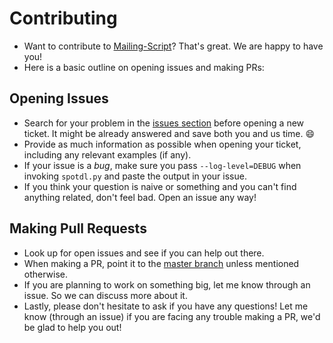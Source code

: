 # Contributing

- Want to contribute to [Mailing-Script](https://github.com/dewanshrawat15/Mailing-Script)?
That's great. We are happy to have you!
- Here is a basic outline on opening issues and making PRs:

## Opening Issues

- Search for your problem in the
[issues section](https://github.com/ritiek/spotify-downloader/issues)
before opening a new ticket. It might be already answered and save both you and us time. :smile:
- Provide as much information as possible when opening your ticket, including any relevant examples (if any).
- If your issue is a *bug*, make sure you pass `--log-level=DEBUG` when invoking
`spotdl.py` and paste the output in your issue.
- If you think your question is naive or something and you can't find anything related,
don't feel bad. Open an issue any way!

## Making Pull Requests

- Look up for open issues and see if you can help out there.
- When making a PR, point it to the [master branch](https://github.com/dewanshrawat15/Mailing-Script/tree/master)
unless mentioned otherwise.
- If you are planning to work on something big, let me know through an issue. So we can discuss more about it.
- Lastly, please don't hesitate to ask if you have any questions!
Let me know (through an issue) if you are facing any trouble making a PR, we'd be glad to help you out!
